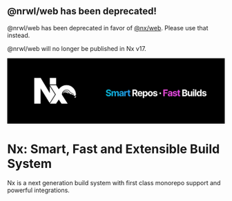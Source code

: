 ## @nrwl/web has been deprecated!

@nrwl/web has been deprecated in favor of [@nx/web](https://www.npmjs.com/package/@nx/web). Please use that instead.

@nrwl/web will no longer be published in Nx v17.

<p style="text-align: center;"><img src="https://raw.githubusercontent.com/nrwl/nx/master/images/nx.png" width="600" alt="Nx - Smart, Fast and Extensible Build System"></p>

# Nx: Smart, Fast and Extensible Build System

Nx is a next generation build system with first class monorepo support and powerful integrations.
